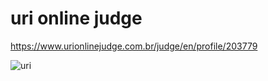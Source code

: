
# uri online judge
https://www.urionlinejudge.com.br/judge/en/profile/203779

![uri](https://user-images.githubusercontent.com/37225357/73187506-b39d3b00-414b-11ea-81a8-3d4a84b3f52a.png)


